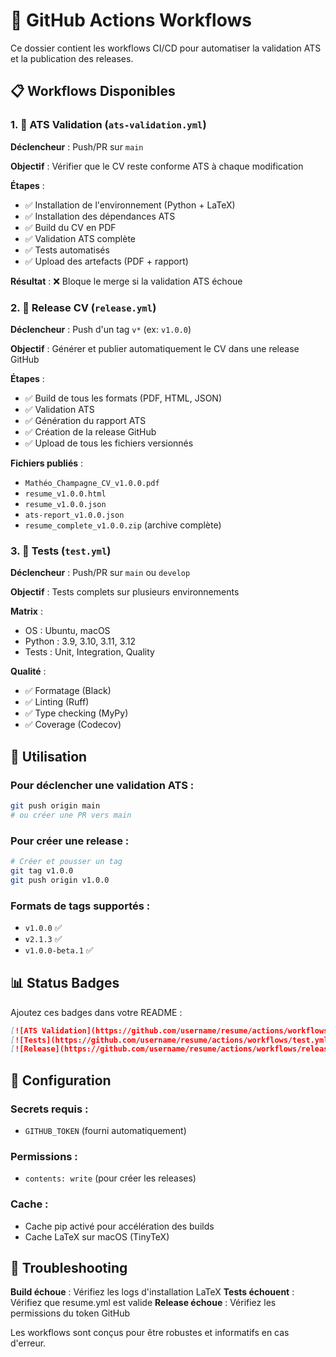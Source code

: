 # 🚀 GitHub Actions Workflows

Ce dossier contient les workflows CI/CD pour automatiser la validation ATS et la publication des releases.

## 📋 Workflows Disponibles

### 1. 🤖 ATS Validation (`ats-validation.yml`)

**Déclencheur** : Push/PR sur `main`

**Objectif** : Vérifier que le CV reste conforme ATS à chaque modification

**Étapes** :
- ✅ Installation de l'environnement (Python + LaTeX)
- ✅ Installation des dépendances ATS
- ✅ Build du CV en PDF
- ✅ Validation ATS complète
- ✅ Tests automatisés
- ✅ Upload des artefacts (PDF + rapport)

**Résultat** : ❌ Bloque le merge si la validation ATS échoue

### 2. 🚀 Release CV (`release.yml`)

**Déclencheur** : Push d'un tag `v*` (ex: `v1.0.0`)

**Objectif** : Générer et publier automatiquement le CV dans une release GitHub

**Étapes** :
- ✅ Build de tous les formats (PDF, HTML, JSON)
- ✅ Validation ATS
- ✅ Génération du rapport ATS
- ✅ Création de la release GitHub
- ✅ Upload de tous les fichiers versionnés

**Fichiers publiés** :
- `Mathéo_Champagne_CV_v1.0.0.pdf`
- `resume_v1.0.0.html`
- `resume_v1.0.0.json`
- `ats-report_v1.0.0.json`
- `resume_complete_v1.0.0.zip` (archive complète)

### 3. 🧪 Tests (`test.yml`)

**Déclencheur** : Push/PR sur `main` ou `develop`

**Objectif** : Tests complets sur plusieurs environnements

**Matrix** :
- OS : Ubuntu, macOS
- Python : 3.9, 3.10, 3.11, 3.12
- Tests : Unit, Integration, Quality

**Qualité** :
- ✅ Formatage (Black)
- ✅ Linting (Ruff)
- ✅ Type checking (MyPy)
- ✅ Coverage (Codecov)

## 🎯 Utilisation

### Pour déclencher une validation ATS :
```bash
git push origin main
# ou créer une PR vers main
```

### Pour créer une release :
```bash
# Créer et pousser un tag
git tag v1.0.0
git push origin v1.0.0
```

### Formats de tags supportés :
- `v1.0.0` ✅
- `v2.1.3` ✅
- `v1.0.0-beta.1` ✅

## 📊 Status Badges

Ajoutez ces badges dans votre README :

```markdown
[![ATS Validation](https://github.com/username/resume/actions/workflows/ats-validation.yml/badge.svg)](https://github.com/username/resume/actions/workflows/ats-validation.yml)
[![Tests](https://github.com/username/resume/actions/workflows/test.yml/badge.svg)](https://github.com/username/resume/actions/workflows/test.yml)
[![Release](https://github.com/username/resume/actions/workflows/release.yml/badge.svg)](https://github.com/username/resume/actions/workflows/release.yml)
```

## 🔧 Configuration

### Secrets requis :
- `GITHUB_TOKEN` (fourni automatiquement)

### Permissions :
- `contents: write` (pour créer les releases)

### Cache :
- Cache pip activé pour accélération des builds
- Cache LaTeX sur macOS (TinyTeX)

## 🚨 Troubleshooting

**Build échoue** : Vérifiez les logs d'installation LaTeX
**Tests échouent** : Vérifiez que resume.yml est valide
**Release échoue** : Vérifiez les permissions du token GitHub

Les workflows sont conçus pour être robustes et informatifs en cas d'erreur. 